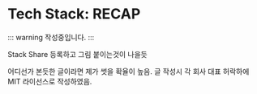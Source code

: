# Tech Stack: RECAP

::: warning
작성중입니다.
:::

Stack Share 등록하고 그림 붙이는것이 나을듯

어디선가 본듯한 글이라면 제가 썻을 확율이 높음. 글 작성시 각 회사 대표 허락하에 MIT 라이선스로 작성하였음.
